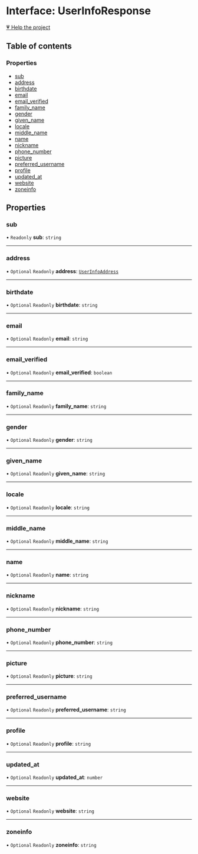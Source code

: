 # Interface: UserInfoResponse

[💗 Help the project](https://github.com/sponsors/panva)

## Table of contents

### Properties

- [sub](UserInfoResponse.md#sub)
- [address](UserInfoResponse.md#address)
- [birthdate](UserInfoResponse.md#birthdate)
- [email](UserInfoResponse.md#email)
- [email\_verified](UserInfoResponse.md#email_verified)
- [family\_name](UserInfoResponse.md#family_name)
- [gender](UserInfoResponse.md#gender)
- [given\_name](UserInfoResponse.md#given_name)
- [locale](UserInfoResponse.md#locale)
- [middle\_name](UserInfoResponse.md#middle_name)
- [name](UserInfoResponse.md#name)
- [nickname](UserInfoResponse.md#nickname)
- [phone\_number](UserInfoResponse.md#phone_number)
- [picture](UserInfoResponse.md#picture)
- [preferred\_username](UserInfoResponse.md#preferred_username)
- [profile](UserInfoResponse.md#profile)
- [updated\_at](UserInfoResponse.md#updated_at)
- [website](UserInfoResponse.md#website)
- [zoneinfo](UserInfoResponse.md#zoneinfo)

## Properties

### sub

• `Readonly` **sub**: `string`

___

### address

• `Optional` `Readonly` **address**: [`UserInfoAddress`](UserInfoAddress.md)

___

### birthdate

• `Optional` `Readonly` **birthdate**: `string`

___

### email

• `Optional` `Readonly` **email**: `string`

___

### email\_verified

• `Optional` `Readonly` **email\_verified**: `boolean`

___

### family\_name

• `Optional` `Readonly` **family\_name**: `string`

___

### gender

• `Optional` `Readonly` **gender**: `string`

___

### given\_name

• `Optional` `Readonly` **given\_name**: `string`

___

### locale

• `Optional` `Readonly` **locale**: `string`

___

### middle\_name

• `Optional` `Readonly` **middle\_name**: `string`

___

### name

• `Optional` `Readonly` **name**: `string`

___

### nickname

• `Optional` `Readonly` **nickname**: `string`

___

### phone\_number

• `Optional` `Readonly` **phone\_number**: `string`

___

### picture

• `Optional` `Readonly` **picture**: `string`

___

### preferred\_username

• `Optional` `Readonly` **preferred\_username**: `string`

___

### profile

• `Optional` `Readonly` **profile**: `string`

___

### updated\_at

• `Optional` `Readonly` **updated\_at**: `number`

___

### website

• `Optional` `Readonly` **website**: `string`

___

### zoneinfo

• `Optional` `Readonly` **zoneinfo**: `string`
